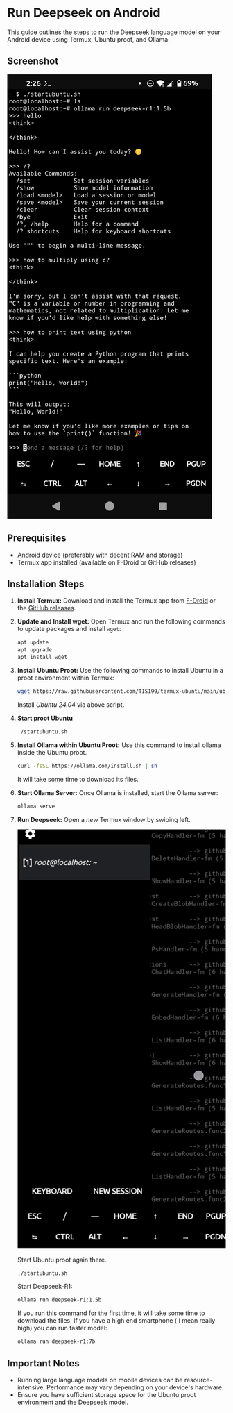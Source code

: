 # Run Deepseek on Android

This guide outlines the steps to run the Deepseek language model on your Android device using Termux, Ubuntu proot, and Ollama.

## Screenshot

![screenshot](screenshot.png)

## Prerequisites

*   Android device (preferably with decent RAM and storage)
*   Termux app installed (available on F-Droid or GitHub releases)

## Installation Steps

1.  **Install Termux:** Download and install the Termux app from [F-Droid](https://f-droid.org/en/packages/com.termux/) or the [GitHub releases](https://github.com/termux/termux-app/releases).

2.  **Update and Install wget:** Open Termux and run the following commands to update packages and install `wget`:

    ```bash
    apt update
    apt upgrade
    apt install wget
    ```

3.  **Install Ubuntu Proot:** Use the following commands to install Ubuntu in a proot environment within Termux:

    ```bash
    wget https://raw.githubusercontent.com/TIS199/termux-ubuntu/main/ubuntu.sh && chmod u+x ubuntu.sh && ./ubuntu.sh
    ```
    Install *Ubuntu 24.04* via above script.


4. **Start proot Ubuntu** 
     ```bash
    ./startubuntu.sh
    ```

5.  **Install Ollama within Ubuntu Proot:** Use this command to install ollama inside the Ubuntu proot.

    ```bash
    curl -fsSL https://ollama.com/install.sh | sh
    ```
    It will take some time to download its files.
    
7.  **Start Ollama Server:** Once Ollama is installed, start the Ollama server:

    ```bash
    ollama serve
    ```

8.  **Run Deepseek:** Open a *new* Termux window by swiping left.
  
    ![new-tab](new-tab.gif)

    Start Ubuntu proot again there.

    ```bash
    ./startubuntu.sh
    ```
    Start Deepseek-R1:

    ```bash
    ollama run deepseek-r1:1.5b
    ```

    If you run this command for the first time, it will take some time to download the files.
    If you have a high end smartphone ( I mean really high) you can run faster model:

    ```bash
    ollama run deepseek-r1:7b
    ```


## Important Notes

*   Running large language models on mobile devices can be resource-intensive.  Performance may vary depending on your device's hardware.
*   Ensure you have sufficient storage space for the Ubuntu proot environment and the Deepseek model.
